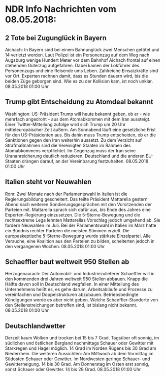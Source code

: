 # NDR Info Nachrichten vom 08.05.2018:


## 2 Tote bei Zugunglück in Bayern
Aichach: In Bayern sind bei einem Bahnunglück zwei Menschen getötet und 14 verletzt worden. Laut Polizei ist ein Personenzug auf dem Weg nach Augsburg wenige Hundert Meter vor dem Bahnhof Aichach frontal auf einen stehenden Güterzug aufgefahren. Dabei kamen der Lokführer des Personenzugs und eine Reisende ums Leben. Zahlreiche Einsatzkräfte sind vor Ort. Experten rechnen damit, dass es Stunden dauern wird, bis die beiden Züge geborgen sind. Wie es zu der Kollision kam, ist noch unklar. 08.05.2018 01:00 Uhr 

## Trump gibt Entscheidung zu Atomdeal bekannt
Washington: US-Präsident Trump will heute bekannt geben, ob er - wie mehrfach angedroht - aus dem Atomabkommen mit dem Iran aussteigt. Einer Twitter-Mitteilung zufolge wird sich Trump um 20 Uhr mitteleuropäischer Zeit äußern. Am Sonnabend läuft eine gesetzliche Frist für den US-Präsidenten aus. Bis dahin muss Trump entscheiden, ob er die Sanktionen gegen den Iran weiterhin aussetzt. Zu dem Verzicht auf Strafmaßnahmen sind die Vereinigten Staaten im Rahmen des Atomabkommens verpflichtet. Im Gegenzug muss der Iran seine Urananreicherung deutlich reduzieren. Deutschland und die anderen EU-Staaten drängen darauf, an der Vereinbarung festzuhalten. 08.05.2018 01:00 Uhr 

## Italien steht vor Neuwahlen
Rom: Zwei Monate nach der Parlamentswahl in Italien ist die Regierungsbildung gescheitert. Das teilte Präsident Mattarella gestern Abend nach weiteren Sondierungsgesprächen mit den Vorsitzenden der Parteien mit. Mattarella sprach sich dafür aus, bis Ende des Jahres eine Experten-Regierung einzusetzen. Die 5-Sterne-Bewegung und die rechtsextreme Lega lehnten Mattarellas Vorschlag jedoch umgehend ab. Sie fordern Neuwahlen im Juli. Bei der Parlamentswahl in Italien im März hatte ein Bündnis rechter Parteien die meisten Stimmen erzielt. Die europaskeptische 5-Sterne-Bewegung wurde stärkste Einzelpartei. Alle Versuche, eine Koalition aus den Parteien zu bilden, scheiterten jedoch in den vergangenen Wochen. 08.05.2018 01:00 Uhr 

## Schaeffler baut weltweit 950 Stellen ab
Herzogenaurach: Der Automobil- und Industriezulieferer Schaeffler will in den kommenden drei Jahren weltweit 950 Stellen abbauen. Knapp die Hälfte davon soll in Deutschland wegfallen. In einer Mitteilung des Unternehmens heißt es, es gehe darum, Arbeitsabläufe und Prozesse zu vereinfachen und Doppelstrukturen abzubauen. Betriebsbedingte Kündigungen werde es aber nicht geben. Welche Schaeffler-Standorte von den Stellenstreichungen betroffen sind, ist bislang nicht bekannt. 08.05.2018 01:00 Uhr 

## Deutschlandwetter
Derzeit kaum Wolken und trocken bei 15 bis 7 Grad. Tagsüber oft sonnig, im südlichen und östlichen Bergland nachmittags Schauer oder Gewitter mit Starkregen und Hagel möglich. 14 Grad im Norden Rügens bis 30 Grad am Niederrhein. Die weiteren Aussichten: Am Mittwoch ab dem Vormittag im Südosten Schauer oder Gewitter. Im Nordwesten geringe Schauer- und Gewitterneigung. 14 bis 30 Grad. Am Donnerstag im Osten erst sonnig, sonst Schauer oder Gewitter. 14 bis 28 Grad. 08.05.2018 01:00 Uhr 
